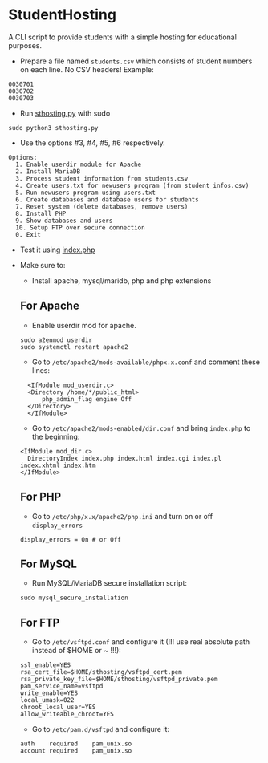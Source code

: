 # StudentHosting
A CLI script to provide students with a simple hosting for educational purposes.

- Prepare a file named `students.csv` which consists of student numbers on each line. No CSV headers! Example:
```
0030701
0030702
0030703

```

- Run [sthosting.py](sthosting.py) with sudo
```shell
sudo python3 sthosting.py
```

- Use the options #3, #4, #5, #6 respectively.
```
Options:
  1. Enable userdir module for Apache
  2. Install MariaDB
  3. Process student information from students.csv
  4. Create users.txt for newusers program (from student_infos.csv)
  5. Run newusers program using users.txt
  6. Create databases and database users for students
  7. Reset system (delete databases, remove users)
  8. Install PHP
  9. Show databases and users
  10. Setup FTP over secure connection
  0. Exit
```

- Test it using [index.php](index.php)

- Make sure to:
  - Install apache, mysql/maridb, php and php extensions


 
  ## For Apache
  - Enable userdir mod for apache.
  
  ```shell
  sudo a2enmod userdir
  sudo systemctl restart apache2
  ```
  
  - Go to `/etc/apache2/mods-available/phpx.x.conf` and comment these lines:
  ```
    <IfModule mod_userdir.c>                                           
    <Directory /home/*/public_html>                                
        php_admin_flag engine Off                                  
    </Directory>                                                   
    </IfModule>         
  ```

  - Go to `/etc/apache2/mods-enabled/dir.conf` and bring `index.php` to the beginning:
  ```
  <IfModule mod_dir.c>
    DirectoryIndex index.php index.html index.cgi index.pl index.xhtml index.htm
  </IfModule>
  ```



  ## For PHP
  - Go to `/etc/php/x.x/apache2/php.ini` and turn on or off `display_errors`
  ```
  display_errors = On # or Off
  ```



  ## For MySQL
  - Run MySQL/MariaDB secure installation script:
  ```shell
  sudo mysql_secure_installation
  ```



  ## For FTP
  - Go to `/etc/vsftpd.conf` and configure it (!!! use real absolute path instead of $HOME or ~ !!!):
  ```
  ssl_enable=YES
  rsa_cert_file=$HOME/sthosting/vsftpd_cert.pem
  rsa_private_key_file=$HOME/sthosting/vsftpd_private.pem
  pam_service_name=vsftpd
  write_enable=YES
  local_umask=022
  chroot_local_user=YES
  allow_writeable_chroot=YES
  ```

  - Go to `/etc/pam.d/vsftpd` and configure it:
  ```
  auth    required    pam_unix.so
  account required    pam_unix.so
  ```

  
  

